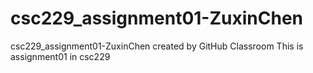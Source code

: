# csc229_assignment01-ZuxinChen
csc229_assignment01-ZuxinChen created by GitHub Classroom
This is assignment01 in csc229
